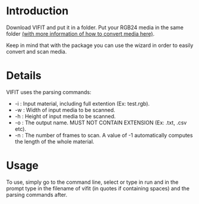 # Introduction #

Download VIFIT and put it in a folder. Put your RGB24 media in the same folder [(with more information of how to convert media here)](http://code.google.com/p/vifitool/wiki/MultimediaToRGB24).

Keep in mind that with the package you can use the wizard in order to easily convert and scan media.

# Details #

VIFIT uses the parsing commands:
  * -i : Input material, including full extention (Ex: test.rgb).
  * -w : Width of input media to be scanned.
  * -h : Height of input media to be scanned.
  * -o : The output name. MUST NOT CONTAIN EXTENSION (Ex: .txt, .csv etc).
  * -n : The number of frames to scan. A value of -1 automatically computes the length of the whole material.

# Usage #

To use, simply go to the command line, select or type in run and in the prompt type in the filename of vifit (in quotes if containing spaces) and the parsing commands after.
